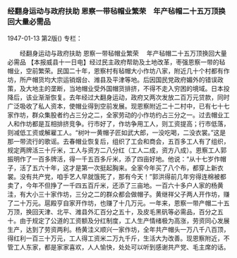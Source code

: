 ### 经翻身运动与政府扶助  恩察一带毡帽业繁荣　年产毡帽二十五万顶换回大量必需品

1947-01-13
第2版()
专栏：

　　经翻身运动与政府扶助
    恩察一带毡帽业繁荣
  　年产毡帽二十五万顶换回大量必需品
    【本报威县十一日电】经过民主政府帮助及土地改革，枣强恩察一带的毡帽业，空前繁荣。民国二十年，恩察村有毡帽大小作坊八家，附近几十个村都有作坊，所产帽货均大宗运销烟台、潍县及平津等地。后因国民党政府媚外的错误政策，及大地主的垄断，当地帽业受外国帽货排挤，不得不走入穷困的境域。日本投降后，该业渐渐恢复。去年经过大翻身运动，政府又两次发放二百万元贷款，同时广泛吸收了私人资本，使帽业得到空前发展。现恩察附近二十二村中，已有七十七家作坊，群众集股者约占三分之二，全家劳动的小作坊约占三分之一。过去帽业工人和作坊都是互相排挤竞争。行市好了，作坊争用工人，则工资提高；行市低落，则减低工资或解雇工人。“树叶一黄帽子匠如武大郎，一没吃喝，二没衣裳。”这是那一带流行的歌谣。去春帽业恢复后，组织了工会和商会，五百多工人有了组织，规定两牌活三十斤米，工人与资方二八分红（工人二成，资方八成）。恩察工人郭振明作了一百多牌活，得一千五百多斤米，添了四亩好地。他说：“从十七岁作帽子，活了五六十年，这才是第一次挺起胸来。全家今年买了八个布，都穿上新衣裳。没有共产党，咱手艺人早就饿死了，那有今天！”郭洪得前几年穷得连棉被都卖了，今年不但挣了一千四五百斤米，还添了三亩地。一百六十多户人家的杨黄洼，有大小三十家作坊，三分之二的群众都会做帽子。黄继祥父子两人开作坊，赚了二十万元。扈殿亨自家开作坊，也赚了十几万元。一年来，恩察一带产帽二十五万顶，换回天津、北平、潍县外汇百分之五十，及皮毛黑矾等必需品，百分之五十。由于规定了公道的工资额及分红制度，工人生产情绪极为高涨，劳资同心发展生产，达到了劳资两利。杨黄洼义顺兴一家作坊，全年共产帽头一万八千八百顶，得红利一百三十万元，工人得工资米二万九千斤，生活大为改善。现恩察附近，不管工人东家，都是家家喜欢，人人愉快，处处可以听到感谢共产党、毛主席的话。
